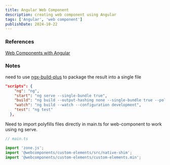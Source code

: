 ```yaml
---
title: Angular Web Component
description: creating web component using Angular
tags: ['Angular', 'web component']
publishDate: 2024-10-22
---
```


### References

[Web Components with Angular](https://islamuad.medium.com/web-components-with-angular-d0205c9db08f)

### Notes

need to use [ngx-build-plus](https://github.com/manfredsteyer/ngx-build-plus) to package the result into a single file

```JSON
"scripts": {
    "ng": "ng",
    "start": "ng serve --single-bundle true",
    "build": "ng build --output-hashing none --single-bundle true --polyfills",
    "watch": "ng build --watch --configuration development",
    "test": "ng test"
  },
```

Need to import polyfills files directly in main.ts for web-component to work using ng serve.

```Typescript
// main.ts

import 'zone.js';
import '@webcomponents/custom-elements/src/native-shim';
import '@webcomponents/custom-elements/custom-elements.min';
```

